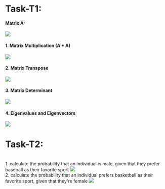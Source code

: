 # Task-T1:
#### Matrix A:
<img src = "https://github.com/amansetu03/DS-Internship-Celebal-Technology/assets/106844274/1ad11ca3-2632-48b3-a777-af5562cba36a"><br>
#### 1. Matrix Multiplication (A * A)
<img src = "https://github.com/amansetu03/DS-Internship-Celebal-Technology/assets/106844274/cb2f8132-9019-4cce-b100-411484b21b56"><br>
#### 2. Matrix Transpose
<img src = "https://github.com/amansetu03/DS-Internship-Celebal-Technology/assets/106844274/ecb12e15-372b-4704-9839-ceff75386854"><br>
#### 3. Matrix Determinant
<img src = "https://github.com/amansetu03/DS-Internship-Celebal-Technology/assets/106844274/b97b3d61-42fe-4092-9f9c-06adec30132a"><br>
#### 4. Eigenvalues and Eigenvectors
<img src = "https://github.com/amansetu03/DS-Internship-Celebal-Technology/assets/106844274/5d2c3d35-0489-4059-b90a-09240e2b3a4d"><br>
# Task-T2:
<br>
1. calculate the probability that an individual is male, given that they prefer baseball as their favorite sport
 <img src = "https://github.com/amansetu03/DS-Internship-Celebal-Technology/assets/106844274/95ae9663-c808-4f41-afef-3ea10448d293">
<br>
2. calculate the probability that an individual prefers basketball as their favorite sport, given that they're female
  <img src= "https://github.com/amansetu03/DS-Internship-Celebal-Technology/assets/106844274/fb917ac8-2ca6-4d5f-8d34-e172d26f41d6">
